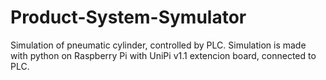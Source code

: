# Product-System-Symulator
Simulation of pneumatic cylinder, controlled by PLC. Simulation is made with python on Raspberry Pi with UniPi v1.1 extencion board, connected to PLC.
